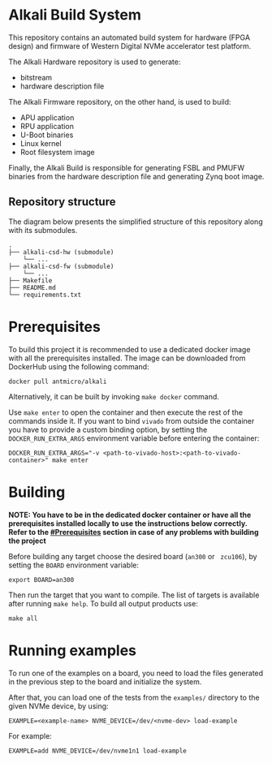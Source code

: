 # Alkali Build System

This repository contains an automated build system for hardware (FPGA design)
and firmware of Western Digital NVMe accelerator test platform.

The Alkali Hardware repository is used to generate:
* bitstream
* hardware description file

The Alkali Firmware repository, on the other hand, is used to build:
* APU application
* RPU application
* U-Boot binaries
* Linux kernel
* Root filesystem image

Finally, the Alkali Build is responsible for generating FSBL and PMUFW
binaries from the hardware description file and generating Zynq boot image.

## Repository structure

The diagram below presents the simplified structure of this repository along with its submodules.
```
.
├── alkali-csd-hw (submodule)
    └── ...
├── alkali-csd-fw (submodule)
    └── ...
├── Makefile
├── README.md
└── requirements.txt
```

# Prerequisites

To build this project it is recommended to use a dedicated docker image
with all the prerequisites installed. The image can be downloaded from
DockerHub using the following command:
```
docker pull antmicro/alkali
```
Alternatively, it can be built by invoking `make docker` command.

Use `make enter` to open the container and then execute the rest of
the commands inside it. If you want to bind `vivado` from outside
the container you have to provide a custom binding option, by setting the
`DOCKER_RUN_EXTRA_ARGS` environment variable before entering the container:
```
DOCKER_RUN_EXTRA_ARGS="-v <path-to-vivado-host>:<path-to-vivado-container>" make enter
```

# Building

**NOTE: You have to be in the dedicated docker container or have all
the prerequisites installed locally to use the instructions below correctly.
Refer to the [#Prerequisites](#prerequisites) section in case of any problems
with building the project**

Before building any target choose the desired board (`an300` or ` zcu106`),
by setting the `BOARD` environment variable:
```
export BOARD=an300
```

Then run the target that you want to compile. The list of targets is available
after running `make help`. To build all output products use:
```
make all
```

# Running examples

To run one of the examples on a board, you need to load the files generated in
the previous step to the board and initialize the system.

After that, you can load one of the tests from the `examples/` directory
to the given NVMe device, by using:

```
EXAMPLE=<example-name> NVME_DEVICE=/dev/<nvme-dev> load-example
```
For example:
```
EXAMPLE=add NVME_DEVICE=/dev/nvme1n1 load-example
```

